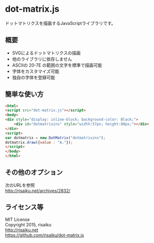 dot-matrix.js
======
ドットマトリクスを描画するJavaScriptライブラリです。

## 概要
* SVGによるドットマトリクスの描画
* 他のライブラリに依存しません
* ASCIIの 20-7E の範囲の文字を標準で描画可能
* 字体をカスタマイズ可能
* 独自の字体を登録可能

## 簡単な使い方
```HTML
<html>
<script src="dot-matrix.js"></script>
<body>
<div style="display: inline-block; background-color: Black;">
	<div id="dotmatrixins" style="width:57px; height:80px;"></div>
</div>
<script>
var dotmatrix = new DotMatrix("dotmatrixins");
dotmatrix.draw({value : "A."});
</script>
</body>
</html>
```

## その他のオプション
次のURLを参照  
http://risaiku.net/archives/2832/

## ライセンス等
MIT License  
Copyright 2015, risaiku  
http://risaiku.net  
https://github.com/risaiku/dot-matrix.js

